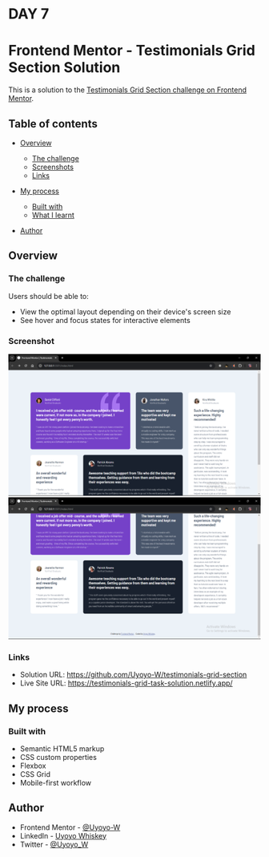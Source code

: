 # DAY 7

# Frontend Mentor - Testimonials Grid Section Solution

This is a solution to the [Testimonials Grid Section challenge on Frontend Mentor](https://www.frontendmentor.io/challenges/testimonials-grid-section-Nnw6J7Un7).

## Table of contents

- [Overview](#overview)
  - [The challenge](#the-challenge)
  - [Screenshots](#screenshots)
  - [Links](#links)
- [My process](#my-process)
  - [Built with](#built-with)
  - [What I learnt](#what-I-learnt)
 
- [Author](#author)



## Overview

### The challenge

Users should be able to:

- View the optimal layout depending on their device's screen size
- See hover and focus states for interactive elements

### Screenshot

![](./images/Screenshot%20(145).png)
![](./images/Screenshot%20(146).png)


### Links

- Solution URL: https://github.com/Uyoyo-W/testimonials-grid-section
- Live Site URL: https://testimonials-grid-task-solution.netlify.app/

## My process

### Built with

- Semantic HTML5 markup
- CSS custom properties
- Flexbox
- CSS Grid
- Mobile-first workflow



## Author

- Frontend Mentor - [@Uyoyo-W](https://www.frontendmentor.io/profile/Uyoyo-W)
- LinkedIn - [Uyoyo Whiskey](https://www.linkedin.com/in/uyoyo-whiskey/)
- Twitter - [@Uyoyo_W](https://x.com/Uyoyo_W)
